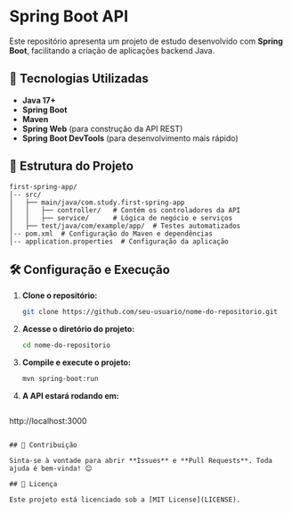 # Spring Boot API

Este repositório apresenta um projeto de estudo desenvolvido com **Spring Boot**, facilitando a criação de aplicações backend Java.

## 🚀 Tecnologias Utilizadas

- **Java 17+**
- **Spring Boot**
- **Maven**
- **Spring Web** (para construção da API REST)
- **Spring Boot DevTools** (para desenvolvimento mais rápido)

## 📂 Estrutura do Projeto

```
first-spring-app/
│-- src/
│   ├── main/java/com.study.first-spring-app
│   │   ├── controller/   # Contém os controladores da API
│   │   ├── service/      # Lógica de negócio e serviços
│   ├── test/java/com/example/app/  # Testes automatizados
│-- pom.xml  # Configuração do Maven e dependências
│-- application.properties  # Configuração da aplicação
```

## 🛠 Configuração e Execução

1. **Clone o repositório:**
   ```sh
   git clone https://github.com/seu-usuario/nome-do-repositorio.git
   ```

2. **Acesse o diretório do projeto:**
   ```sh
   cd nome-do-repositorio
   ```

3. **Compile e execute o projeto:**
   ```sh
   mvn spring-boot:run
   ```

4. **A API estará rodando em:**
   ```
http://localhost:3000
```

## 🎯 Contribuição

Sinta-se à vontade para abrir **Issues** e **Pull Requests**. Toda ajuda é bem-vinda! 😊

## 📄 Licença

Este projeto está licenciado sob a [MIT License](LICENSE).


